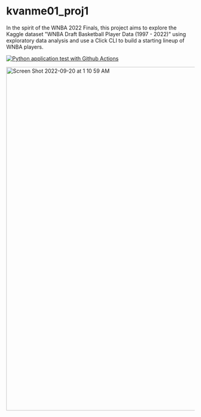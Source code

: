# kvanme01_proj1
In the spirit of the WNBA 2022 Finals, this project aims to explore the Kaggle dataset "WNBA Draft Basketball Player Data (1997 - 2022)" using exploratory data analysis and use a Click CLI to build a starting lineup of WNBA players. 

[![Python application test with Github Actions](https://github.com/nogibjj/wnba-team-generator/actions/workflows/main.yml/badge.svg)](https://github.com/nogibjj/wnba-team-generator/actions/workflows/main.yml)


<img width="915" alt="Screen Shot 2022-09-20 at 1 10 59 AM" src="https://user-images.githubusercontent.com/112578194/191172631-a04ac75c-a6b4-4de5-b739-326381e4b834.png">

